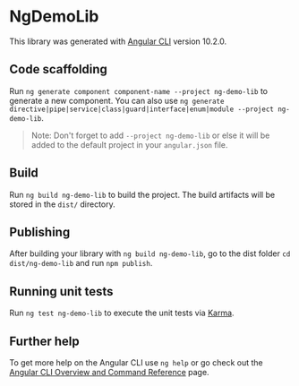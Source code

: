 # NgDemoLib

This library was generated with [Angular CLI](https://github.com/angular/angular-cli) version 10.2.0.

## Code scaffolding

Run `ng generate component component-name --project ng-demo-lib` to generate a new component. You can also use `ng generate directive|pipe|service|class|guard|interface|enum|module --project ng-demo-lib`.
> Note: Don't forget to add `--project ng-demo-lib` or else it will be added to the default project in your `angular.json` file. 

## Build

Run `ng build ng-demo-lib` to build the project. The build artifacts will be stored in the `dist/` directory.

## Publishing

After building your library with `ng build ng-demo-lib`, go to the dist folder `cd dist/ng-demo-lib` and run `npm publish`.

## Running unit tests

Run `ng test ng-demo-lib` to execute the unit tests via [Karma](https://karma-runner.github.io).

## Further help

To get more help on the Angular CLI use `ng help` or go check out the [Angular CLI Overview and Command Reference](https://angular.io/cli) page.
